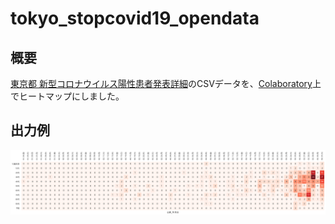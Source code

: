 # tokyo_stopcovid19_opendata
## 概要
[東京都 新型コロナウイルス陽性患者発表詳細](https://catalog.data.metro.tokyo.lg.jp/dataset/t000010d0000000068)のCSVデータを、[Colaboratory](https://colab.research.google.com/)上でヒートマップにしました。

## 出力例
![横](https://github.com/nekodango/tokyo_stopcovid19_opendata/blob/master/heatmap_h.png)
